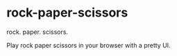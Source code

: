 # rock-paper-scissors
rock. paper. scissors.

Play rock paper scissors in your browser with a pretty UI.
